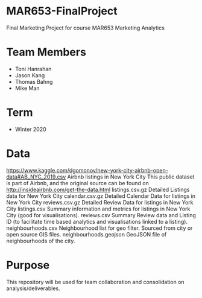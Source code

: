 # MAR653-FinalProject
Final Marketing Project for course MAR653 Marketing Analytics

# Team Members
- Toni Hanrahan
- Jason Kang
- Thomas Bahng
- Mike Man

# Term
- Winter 2020

# Data
https://www.kaggle.com/dgomonov/new-york-city-airbnb-open-data#AB_NYC_2019.csv
Airbnb listings in New York City
This public dataset is part of Airbnb, and the original source can be found on http://insideairbnb.com/get-the-data.html
listings.csv.gz			Detailed Listings data for New York City
calendar.csv.gz			Detailed Calendar Data for listings in New York City
reviews.csv.gz			Detailed Review Data for listings in New York City
listings.csv 			Summary information and metrics for listings in New York City (good for visualisations).
reviews.csv 			Summary Review data and Listing ID (to facilitate time based analytics and visualisations linked to a listing).
neighbourhoods.csv 		Neighbourhood list for geo filter. Sourced from city or open source GIS files.
neighbourhoods.geojson 	GeoJSON file of neighbourhoods of the city.

# Purpose
This repository will be used for team collaboration and consolidation on analysis/deliverables.

